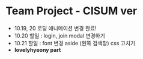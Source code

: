 # Team Project - CISUM ver

- 10.19, 20 로딩 애니메이션 변경 완료!
- 10.20 할일 : login, join modal 변경하기
- 10.21 할일 : font 변경 aside (왼쪽 검색창) css 고치기
- **lovelyhyeony part**
